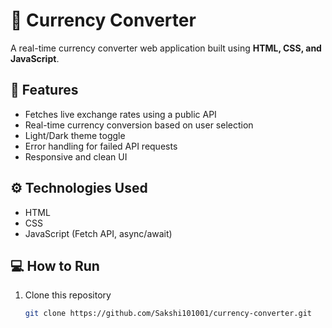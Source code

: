 # 💱 Currency Converter

A real-time currency converter web application built using **HTML, CSS, and JavaScript**.

## 🚀 Features
- Fetches live exchange rates using a public API
- Real-time currency conversion based on user selection
- Light/Dark theme toggle
- Error handling for failed API requests
- Responsive and clean UI

## ⚙️ Technologies Used
- HTML
- CSS
- JavaScript (Fetch API, async/await)

## 💻 How to Run
1. Clone this repository  
   ```bash
   git clone https://github.com/Sakshi101001/currency-converter.git
